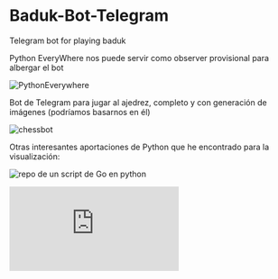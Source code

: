 # Baduk-Bot-Telegram

Telegram bot for playing baduk 

Python EveryWhere nos puede servir como observer provisional para albergar el bot

![PythonEverywhere](https://www.pythonanywhere.com)

Bot de Telegram para jugar al ajedrez, completo y con generación de imágenes (podríamos basarnos en él)

![chessbot](https://github.com/cxjdavin/tgchessbot)

Otras interesantes aportaciones de Python que he encontrado para la visualización:

![repo de un script de Go en python](https://github.com/tylerjw/badukpy)

![Python C Extension Modules](http://customers.hbci.com/~dseaman/gomodule.html)
